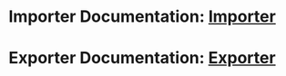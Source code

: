 # Importer Documentation: [Importer](Importer.md)

# Exporter Documentation: [Exporter](Exporter.md)